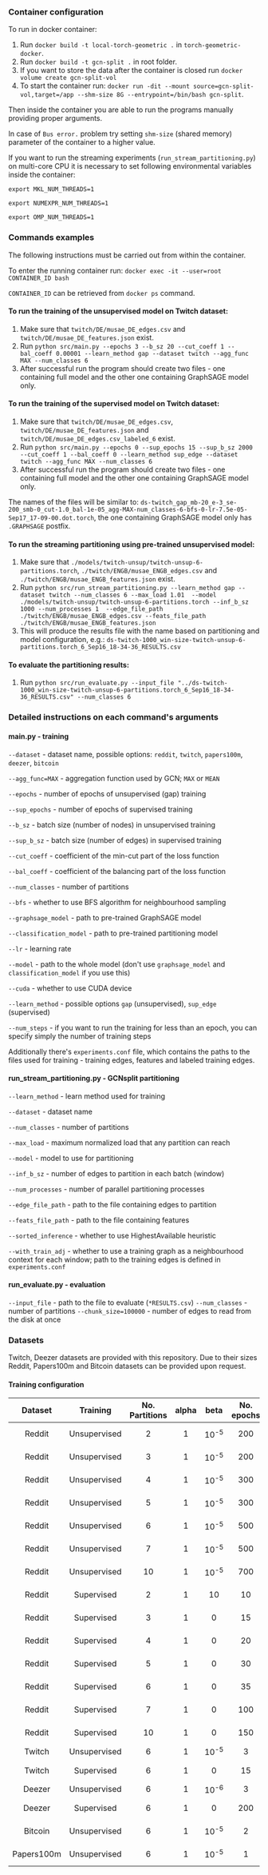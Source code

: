 ### Container configuration
To run in docker container:
1. Run `docker build -t local-torch-geometric .` in `torch-geometric-docker`.
1. Run `docker build -t gcn-split .` in root folder.
1. If you want to store the data after the container is closed run `docker volume create gcn-split-vol`
1. To start the container run: `docker run -dit --mount source=gcn-split-vol,target=/app --shm-size 8G --entrypoint=/bin/bash gcn-split`.

Then inside the container you are able to run the programs manually 
providing proper arguments.

In case of `Bus error.` problem try setting `shm-size` (shared memory) parameter of the container to a higher value.

If you want to run the streaming experiments (`run_stream_partitioning.py`) on multi-core CPU it is necessary to set following environmental variables inside the container:

`export MKL_NUM_THREADS=1`

`export NUMEXPR_NUM_THREADS=1`

`export OMP_NUM_THREADS=1`

### Commands examples
The following instructions must be carried out from within the container.

To enter the running container run:
`docker exec -it --user=root CONTAINER_ID bash`

`CONTAINER_ID` can be retrieved from `docker ps` command.

#### To run the training of the unsupervised model on Twitch dataset:
1. Make sure that `twitch/DE/musae_DE_edges.csv` and `twitch/DE/musae_DE_features.json` exist.
1. Run `python src/main.py --epochs 3 --b_sz 20 --cut_coeff 1 --bal_coeff 0.00001 --learn_method gap --dataset twitch --agg_func MAX --num_classes 6`
1. After successful run the program should create two files - one containing full model and the other one containing GraphSAGE model only.

 
#### To run the training of the supervised model on Twitch dataset:
1. Make sure that `twitch/DE/musae_DE_edges.csv`, `twitch/DE/musae_DE_features.json` and `twitch/DE/musae_DE_edges.csv_labeled_6` exist.
1. Run `python src/main.py --epochs 0 --sup_epochs 15 --sup_b_sz 2000 --cut_coeff 1 --bal_coeff 0 --learn_method sup_edge --dataset twitch --agg_func MAX --num_classes 6`
1. After successful run the program should create two files - one containing full model and the other one containing GraphSAGE model only.

The names of the files will be similar to: `ds-twitch_gap_mb-20_e-3_se-200_smb-0_cut-1.0_bal-1e-05_agg-MAX-num_classes-6-bfs-0-lr-7.5e-05-Sep17_17-09-00.dot.torch`,
the one containing GraphSAGE model only has `.GRAPHSAGE` postfix.

#### To run the streaming partitioning using pre-trained unsupervised model:
1. Make sure that `./models/twitch-unsup/twitch-unsup-6-partitions.torch`, `./twitch/ENGB/musae_ENGB_edges.csv` and `./twitch/ENGB/musae_ENGB_features.json` exist.
1. Run `python src/run_stream_partitioning.py --learn_method gap --dataset twitch --num_classes 6 --max_load 1.01 
--model ./models/twitch-unsup/twitch-unsup-6-partitions.torch --inf_b_sz 1000 --num_processes 1 
--edge_file_path ./twitch/ENGB/musae_ENGB_edges.csv --feats_file_path ./twitch/ENGB/musae_ENGB_features.json`
1. This will produce the results file with the name based on partitioning and model configuration, e.g.: 
`ds-twitch-1000_win-size-twitch-unsup-6-partitions.torch_6_Sep16_18-34-36_RESULTS.csv`

#### To evaluate the partitioning results:
1. Run `python src/run_evaluate.py --input_file "../ds-twitch-1000_win-size-twitch-unsup-6-partitions.torch_6_Sep16_18-34-36_RESULTS.csv" --num_classes 6`

### Detailed instructions on each command's arguments

#### main.py - training
`--dataset` - dataset name, possible options: `reddit`, `twitch`, `papers100m`, `deezer`, `bitcoin`

`--agg_func=MAX` - aggregation function used by GCN; `MAX` or `MEAN`

`--epochs` - number of epochs of unsupervised (gap) training

`--sup_epochs` - number of epochs of supervised training

`--b_sz` - batch size (number of nodes) in unsupervised training

`--sup_b_sz` - batch size (number of edges) in supervised training

`--cut_coeff` - coefficient of the min-cut part of the loss function

`--bal_coeff` - coefficient of the balancing part of the loss function

`--num_classes` - number of partitions

`--bfs` - whether to use BFS algorithm for neighbourhood sampling

`--graphsage_model` - path to pre-trained GraphSAGE model

`--classification_model` - path to pre-trained partitioning model

`--lr` - learning rate

`--model` - path to the whole model (don't use `graphsage_model` and `classification_model` if you use this)

`--cuda` - whether to use CUDA device

`--learn_method` - possible options `gap` (unsupervised), `sup_edge` (supervised)

`--num_steps` - if you want to run the training for less than an epoch, you can specify simply the number of training steps

Additionally there's `experiments.conf` file, which contains the paths to the files used for training - training edges, features and labeled training edges.
#### run_stream_partitioning.py - GCNsplit partitioning
`--learn_method` - learn method used for training

`--dataset` - dataset name

`--num_classes` - number of partitions

`--max_load` - maximum normalized load that any partition can reach

`--model` - model to use for partitioning

`--inf_b_sz` - number of edges to partition in each batch (window)

`--num_processes` - number of parallel partitioning processes 

`--edge_file_path` - path to the file containing edges to partition

`--feats_file_path` - path to the file containing features

`--sorted_inference` - whether to use HighestAvailable heuristic

`--with_train_adj` - whether to use a training graph as a neighbourhood context for each window; path to the training 
edges is defined in `experiments.conf`


#### run_evaluate.py - evaluation
`--input_file` - path to the file to evaluate (`*RESULTS.csv`) 
`--num_classes` - number of partitions
`--chunk_size=100000` - number of edges to read from the disk at once

### Datasets
Twitch, Deezer datasets are provided with this repository. Due to their sizes Reddit, Papers100m and Bitcoin
datasets can be provided upon request.

#### Training configuration

|   Dataset  |   Training   | No. Partitions | alpha |       beta      | No. epochs | Batch Size |
|:----------:|:------------:|:--------------:|:-----:|:---------------:|:----------:|:----------:|
|   Reddit   | Unsupervised |        2       |   1   | 10<sup>-5</sup> |     200    |  All nodes |
|   Reddit   | Unsupervised |        3       |   1   | 10<sup>-5</sup> |     200    |  All nodes |
|   Reddit   | Unsupervised |        4       |   1   | 10<sup>-5</sup> |     300    |  All nodes |
|   Reddit   | Unsupervised |        5       |   1   | 10<sup>-5</sup> |     300    |  All nodes |
|   Reddit   | Unsupervised |        6       |   1   | 10<sup>-5</sup> |     500    |  All nodes |
|   Reddit   | Unsupervised |        7       |   1   | 10<sup>-5</sup> |     500    |  All nodes |
|   Reddit   | Unsupervised |       10       |   1   | 10<sup>-5</sup> |     700    |  All nodes |
|   Reddit   |  Supervised  |        2       |   1   |        10       |     10     |  100 edges |
|   Reddit   |  Supervised  |        3       |   1   |        0        |     15     |  100 edges |
|   Reddit   |  Supervised  |        4       |   1   |        0        |     20     |  100 edges |
|   Reddit   |  Supervised  |        5       |   1   |        0        |     30     |  100 edges |
|   Reddit   |  Supervised  |        6       |   1   |        0        |     35     |  100 edges |
|   Reddit   |  Supervised  |        7       |   1   |        0        |     100    |  100 edges |
|   Reddit   |  Supervised  |       10       |   1   |        0        |     150    |  100 edges |
|   Twitch   | Unsupervised |        6       |   1   | 10<sup>-5</sup> |      3     |     20     |
|   Twitch   |  Supervised  |        6       |   1   |        0        |     15     | 2000 edges |
|   Deezer   | Unsupervised |        6       |   1   | 10<sup>-6</sup> |      3     |     50     |
|   Deezer   |  Supervised  |        6       |   1   |        0        |     200    |  200 edges |
|   Bitcoin  | Unsupervised |        6       |   1   | 10<sup>-5</sup> |      2     |   5 nodes  |
| Papers100m | Unsupervised |        6       |   1   | 10<sup>-5</sup> |      1     |  15 nodes  |
